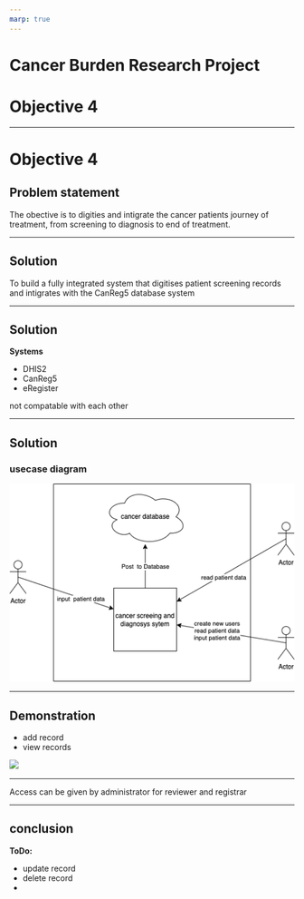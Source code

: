 ```yaml
---
marp: true
---
```


# Cancer Burden Research Project
# Objective 4

---

# Objective 4
## Problem statement

The obective is to digities and intigrate the cancer patients journey of treatment, from screening to diagnosis to end of treatment.

---

## Solution

To build a fully integrated system that digitises patient screening records and intigrates with the CanReg5 database system

---

## Solution

**Systems**
- DHIS2
- CanReg5
- eRegister

not compatable with each other

---

## Solution
### usecase diagram

![width:521px height:361px ](CBRP.png)

---

## Demonstration

- add record
- view records

![](image)

---

Access can be given by administrator for reviewer and registrar

---
## conclusion

**ToDo:**
- update record
- delete record
- 